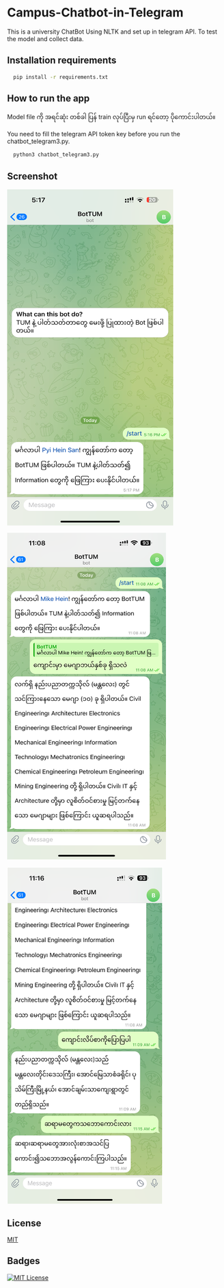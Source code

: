 
# Campus-Chatbot-in-Telegram

This is a university ChatBot Using NLTK and set up in telegram API.
To test the model and collect data.

## Installation requirements

```bash
  pip install -r requirements.txt
```
    
## How to run the app
Model file ကို အရင်ဆုံး တစ်ခါ ပြန် train လုပ်ပြီးမှ run ရင်တော့ ပိုကောင်းပါတယ်။ 

You need to fill the telegram API token key before you run the chatbot_telegram3.py.

```bash
  python3 chatbot_telegram3.py
```
    
## Screenshot

![App Screenshot](Screenshot/Picture1.png)

![App Screenshot](Screenshot/Picture2.png)

![App Screenshot](Screenshot/Picture3.png)
## License

[MIT](https://choosealicense.com/licenses/mit/)


## Badges



[![MIT License](https://img.shields.io/badge/License-MIT-green.svg)](https://choosealicense.com/licenses/mit/)

